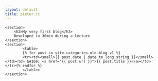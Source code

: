 ```yaml
---
layout: default
title: pieter.cc
---
```


<div id="content">

	<section>
		<h2>My very first blog</h2>
		Developed in 30min during a lecture
	</section>
	<section>
			<table>
			{% for post in site.categories.old-blog-v1 %}
			<tr><td><small>{{ post.date | date_to_long_string }}</small></td><td> &#160; <a href="{{ post.url }}">{{ post.title }}</a></td></tr>{% endfor %}
			</table>
	</section>
</div>